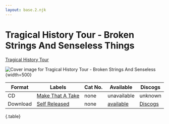 ```yaml
---
layout: base.2.njk
---
```


# Tragical History Tour - Broken Strings And Senseless Things

[Tragical History Tour](../../artists/tragical-history-tour)

![Cover image for Tragical History Tour - Broken Strings And Senseless](../../images/tragical-history-tour-broken-strings-and-senseless-things.jpeg){width=500}

| Format | Labels | Cat No. | Available | Discogs
|---|---|---|---|---|
| CD | [Make That A Take](../../labels/make-that-a-take) | none | unavailable | unknown |
| Download | [Self Released](../../labels/self-released) | none | [available](https://tragicalhistorytour.bandcamp.com/album/broken-strings-and-senseless-things-ep) | [Discogs](https://www.discogs.com/release/15396111-Tragical-History-Tour-Broken-Strings-and-Senseless-Things)

{.table}
